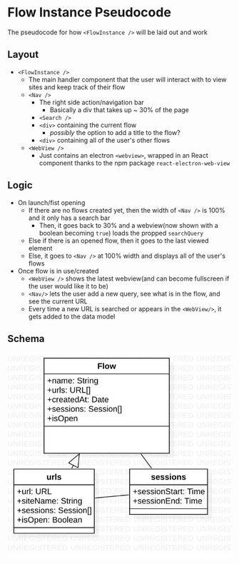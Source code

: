 # Flow Instance Pseudocode
The pseudocode for how `<FlowInstance />` will be laid out and work

## Layout
- `<FlowInstance />`
  - The main handler component that the user will interact with to view sites and keep track of their flow
  - `<Nav />`
    - The right side action/navigation bar
      - Basically a div that takes up ~ 30% of the page
    - `<Search />`
    - `<div>` containing the current flow
      - *possibly* the option to add a title to the flow?
    - `<div>` containing all of the user's other flows
  - `<WebView />`
    - Just contains an electron `<webview>`, wrapped in an React component thanks to the npm package `react-electron-web-view`

## Logic
- On launch/fist opening
  - If there are no flows created yet, then the width of `<Nav />` is 100% and it only has a search bar
    - Then, it goes back to 30% and a webview(now shown with a boolean becoming `true`) loads the propped `searchQuery`
  - Else if there is an opened flow, then it goes to the last viewed element
  - Else, it goes to `<Nav />` at 100% width and displays all of the user's flows
- Once flow is in use/created
  - `<WebView />` shows the latest webview(and can become fullscreen if the user would like it to be)
  - `<Nav/>` lets the user add a new query, see what is in the flow, and see the current URL
  - Every time a new URL is searched or appears in the `<WebView/>`, it gets added to the data model

## Schema
<img src='../../assets/images/FlowInstanceSchema.jpg?raw=true' alt="A UML chart showing Flow's schema" />
